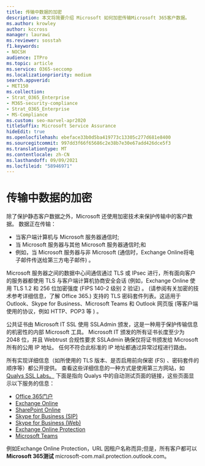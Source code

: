```yaml
---
title: 传输中数据的加密
description: 本文将简要介绍 Microsoft 如何加密传输Microsoft 365客户数据。
ms.author: krowley
author: kccross
manager: laurawi
ms.reviewer: sosstah
f1.keywords:
- NOCSH
audience: ITPro
ms.topic: article
ms.service: O365-seccomp
ms.localizationpriority: medium
search.appverid:
- MET150
ms.collection:
- Strat_O365_Enterprise
- M365-security-compliance
- Strat_O365_Enterprise
- MS-Compliance
ms.custom: seo-marvel-apr2020
titleSuffix: Microsoft Service Assurance
hideEdit: true
ms.openlocfilehash: ebeface33b0d5ba419773c13305c277d681e8400
ms.sourcegitcommit: 997dd3f66f65686c2e38b7e30e67add426dce5f3
ms.translationtype: MT
ms.contentlocale: zh-CN
ms.lasthandoff: 09/09/2021
ms.locfileid: "58946971"
---
```

# <a name="encryption-for-data-in-transit"></a>传输中数据的加密

除了保护静态客户数据之外，Microsoft 还使用加密技术来保护传输中的客户数据。 数据正在传输：

- 当客户端计算机与 Microsoft 服务器通信时;
- 当 Microsoft 服务器与其他 Microsoft 服务器通信时;和
- 例如，当 Microsoft 服务器与非 Microsoft (通信时，Exchange Online将电子邮件传送给第三方电子邮件) 。

Microsoft 服务器之间的数据中心间通信通过 TLS 或 IPsec 进行，所有面向客户的服务器都使用 TLS 与客户端计算机协商安全会话 (例如，Exchange Online 使用 TLS 1.2 和 256 位加密强度 (FIPS 140-2 级别 2 验证) 。  (请参阅有关加密[](/microsoft-365/compliance/technical-reference-details-about-encryption)的技术参考详细信息，了解 Office 365.) 支持的 TLS 密码套件列表。这适用于 Outlook、Skype for Business、Microsoft Teams 和 Outlook 网页版 (等客户端使用的协议，例如 HTTP、POP3 等 ) 。

公共证书由 Microsoft IT SSL 使用 SSLAdmin 颁发，这是一种用于保护传输信息的机密性的内部 Microsoft 工具。 Microsoft IT 颁发的所有证书长度至少为 2048 位，并且 Webtrust 合规性要求 SSLAdmin 确保仅将证书颁发给 Microsoft 所有的公用 IP 地址。 任何不符合此标准的 IP 地址都通过异常过程进行路由。

所有实现详细信息（如所使用的 TLS 版本、是否启用前向保密 (FS) 、密码套件的顺序等）都公开提供。 查看这些详细信息的一种方式是使用第三方网站，如[Qualys SSL Labs。](https://www.ssllabs.com) 下面是指向 Qualys 中的自动测试页面的链接，这些页面显示以下服务的信息：

- [Office 365门户](https://www.ssllabs.com/ssltest/analyze.html?d=portal.office.com&hideResults=on)
- [Exchange Online](https://www.ssllabs.com/ssltest/analyze.html?d=outlook.office365.com&hideResults=on)
- [SharePoint Online](https://www.ssllabs.com/ssltest/analyze.html?d=microsoft-my.sharepoint.com&hideResults=on)
- [Skype for Business (SIP) ](https://www.ssllabs.com/ssltest/analyze.html?d=sipdir.online.lync.com)
- [Skype for Business (Web) ](https://www.ssllabs.com/ssltest/analyze.html?d=webdir.online.lync.com&hideResults=on)
- [Exchange Online Protection](https://ssl-tools.net/mailservers/microsoft-com.mail.protection.outlook.com)
- [Microsoft Teams](https://www.ssllabs.com/ssltest/analyze.html?d=teams.microsoft.com&latest)

例如Exchange Online Protection，URL 因租户名称而异;但是，所有客户都可以 **Microsoft 365测试** microsoft-com.mail.protection.outlook.com。
